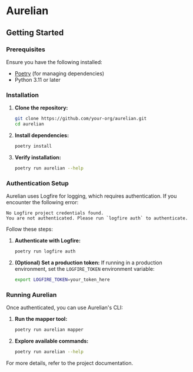 # Aurelian

## Getting Started

### Prerequisites

Ensure you have the following installed:

- [Poetry](https://python-poetry.org/docs/#installation) (for managing dependencies)
- Python 3.11 or later

### Installation

1. **Clone the repository:**
   ```sh
   git clone https://github.com/your-org/aurelian.git
   cd aurelian
   ```
2. **Install dependencies:**
   ```sh
   poetry install
   ```
3. **Verify installation:**
   ```sh
   poetry run aurelian --help
   ```

### Authentication Setup

Aurelian uses Logfire for logging, which requires authentication. If you encounter the following error:

```
No Logfire project credentials found.
You are not authenticated. Please run `logfire auth` to authenticate.
```

Follow these steps:

1. **Authenticate with Logfire:**
   ```sh
   poetry run logfire auth
   ```
2. **(Optional) Set a production token:** If running in a production environment, set the `LOGFIRE_TOKEN` environment variable:
   ```sh
   export LOGFIRE_TOKEN=your_token_here
   ```

### Running Aurelian

Once authenticated, you can use Aurelian's CLI:

1. **Run the mapper tool:**
   ```sh
   poetry run aurelian mapper
   ```
2. **Explore available commands:**
   ```sh
   poetry run aurelian --help
   ```

For more details, refer to the project documentation.

